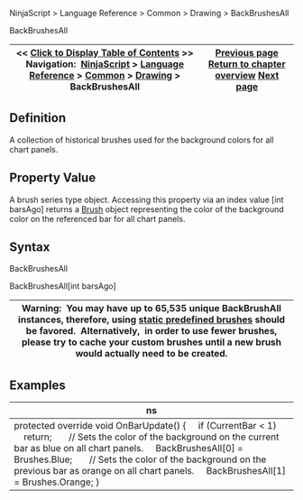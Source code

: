 ﻿
NinjaScript > Language Reference > Common > Drawing > BackBrushesAll

BackBrushesAll

| << [Click to Display Table of Contents](backbrushesall.md) >> **Navigation:**     [NinjaScript](ninjascript-1.md) > [Language Reference](language_reference_wip-1.md) > [Common](common-1.md) > [Drawing](drawing-1.md) > BackBrushesAll | [Previous page](backbrushes-1.md) [Return to chapter overview](drawing-1.md) [Next page](barbrush-1.md) |
| --- | --- |
## Definition
A collection of historical brushes used for the background colors for all chart panels.
 
## Property Value
A brush series type object. Accessing this property via an index value [int barsAgo] returns a [Brush](http://msdn.microsoft.com/en-us/library/system.windows.media.brush(v=vs.110).aspx) object representing the color of the background color on the referenced bar for all chart panels.
 
## Syntax
BackBrushesAll  

BackBrushesAll[int barsAgo]
 

| Warning:  You may have up to 65,535 unique BackBrushAll instances, therefore, using [static predefined brushes](working_with_brushes-1.md) should be favored.  Alternatively,  in order to use fewer brushes, please try to cache your custom brushes until a new brush would actually need to be created. |
| --- |
## 
## 
## Examples

| ns |
| --- |
| protected override void OnBarUpdate() {      if (CurrentBar < 1)          return;        // Sets the color of the background on the current bar as blue on all chart panels.      BackBrushesAll[0] = Brushes.Blue;        // Sets the color of the background on the previous bar as orange on all chart panels.      BackBrushesAll[1] = Brushes.Orange; } |
